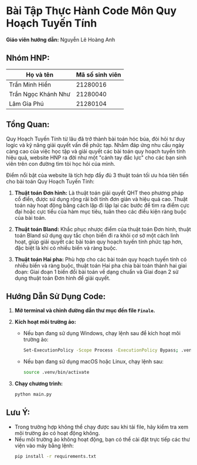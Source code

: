 # Bài Tập Thực Hành Code Môn Quy Hoạch Tuyến Tính

**Giáo viên hướng dẫn:** Nguyễn Lê Hoàng Anh

## Nhóm HNP:

| Họ và tên           | Mã số sinh viên |
|---------------------|-----------------|
| Trần Minh Hiển      | 21280016        |
| Trần Ngọc Khánh Như | 21280040        |
| Lâm Gia Phú         | 21280104        |

## Tổng Quan:

Quy Hoạch Tuyến Tính từ lâu đã trở thành bài toán hóc búa, đòi hỏi tư duy logic và kỹ năng giải quyết vấn đề phức tạp. Nhằm đáp ứng nhu cầu ngày càng cao của việc học tập và giải quyết các bài toán quy hoạch tuyến tính hiệu quả, website HNP ra đời như một "cánh tay đắc lực" cho các bạn sinh viên trên con đường tìm tòi học hỏi của mình.  

Điểm nổi bật của website là tích hợp đầy đủ 3 thuật toán tối ưu hóa tiên tiến cho bài toán Quy Hoạch Tuyến Tính: 

1. **Thuật toán Đơn hình:** Là thuật toán giải quyết QHT theo phương pháp cổ điển, được sử dụng rộng rãi bởi tính đơn giản và hiệu quả cao. Thuật toán này hoạt động bằng cách lặp đi lặp lại các bước để tìm ra điểm cực đại hoặc cực tiểu của hàm mục tiêu, tuân theo các điều kiện ràng buộc của bài toán. 

2. **Thuật toán Bland:** Khắc phục nhược điểm của thuật toán Đơn hình, thuật toán Bland sử dụng quy tắc chọn biến đi ra khỏi cơ sở một cách linh hoạt, giúp giải quyết các bài toán quy hoạch tuyến tính phức tạp hơn, đặc biệt là khi có nhiều biến và ràng buộc. 

3. **Thuật toán Hai pha:** Phù hợp cho các bài toán quy hoạch tuyến tính có nhiều biến và ràng buộc, thuật toán Hai pha chia bài toán thành hai giai đoạn: Giai đoạn 1 biến đổi bài toán về dạng chuẩn và Giai đoạn 2 sử dụng thuật toán Đơn hình để giải quyết. 

## Hướng Dẫn Sử Dụng Code:

1. **Mở terminal và chỉnh đường dẫn thư mục đến file `Finale`.**

2. **Kích hoạt môi trường ảo:**
    - Nếu bạn đang sử dụng Windows, chạy lệnh sau để kích hoạt môi trường ảo:
      ```bash
      Set-ExecutionPolicy -Scope Process -ExecutionPolicy Bypass; .venv\Scripts\Activate
      ```
    - Nếu bạn đang sử dụng macOS hoặc Linux, chạy lệnh sau:
      ```bash
      source .venv/bin/activate
      ```

3. **Chạy chương trình:**
    ```bash
    python main.py
    ```

## Lưu Ý:
- Trong trường hợp không thể chạy được sau khi tải file, hãy kiểm tra xem môi trường ảo có hoạt động không.
- Nếu môi trường ảo không hoạt động, bạn có thể cài đặt trực tiếp các thư viện vào máy bằng lệnh:
  ```bash
  pip install -r requirements.txt
